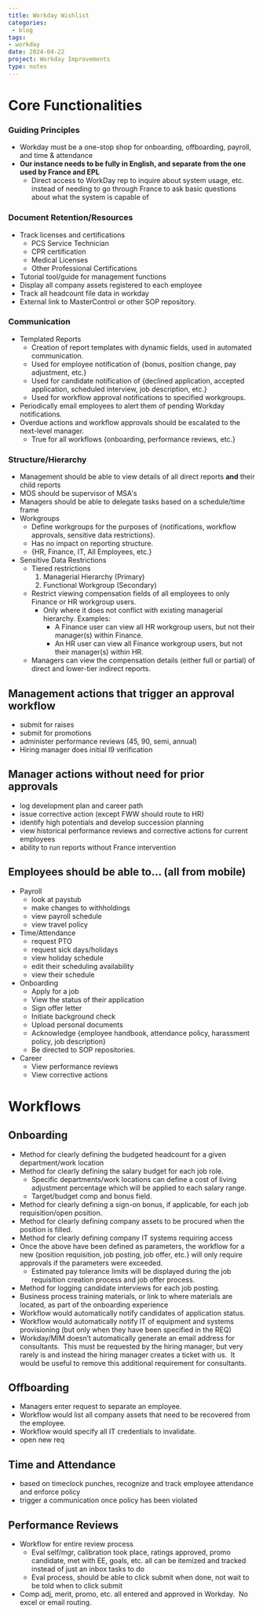 ```yaml
---
title: Workday Wishlist
categories: 
 - blog
tags: 
- workday
date: 2024-04-22
project: Workday Improvements
type: notes
---
```

# Core Functionalities
### Guiding Principles
- Workday must be a one-stop shop for onboarding, offboarding, payroll, and time & attendance
- **Our instance needs to be fully in English, and separate from the one used by France and EPL**
	- Direct access to WorkDay rep to inquire about system usage, etc. instead of needing to go through France to ask basic questions about what the system is capable of

### Document Retention/Resources
- Track licenses and certifications
	- PCS Service Technician
	- CPR certification 
	- Medical Licenses
	- Other Professional Certifications
- Tutorial tool/guide for management functions
- Display all company assets registered to each employee
- Track all headcount file data in workday
- External link to MasterControl or other SOP repository.

### Communication
- Templated Reports
	- Creation of report templates with dynamic fields, used in automated communication.
	- Used for employee notification of {bonus, position change, pay adjustment, etc.}
	- Used for candidate notification of {declined application, accepted application, scheduled interview, job description, etc.}
	- Used for workflow approval notifications to specified workgroups.
- Periodically email employees to alert them of pending Workday notifications.
- Overdue actions and workflow approvals should be escalated to the next-level manager.
	- True for all workflows {onboarding, performance reviews, etc.}

### Structure/Hierarchy
- Management should be able to view details of all direct reports **and** their child reports
- MOS should be supervisor of MSA's
- Managers should be able to delegate tasks based on a schedule/time frame
- Workgroups
	- Define workgroups for the purposes of {notifications, workflow approvals, sensitive data restrictions}.
	- Has no impact on reporting structure.
	- {HR, Finance, IT, All Employees, etc.}
- Sensitive Data Restrictions
	- Tiered restrictions
		1. Managerial Hierarchy (Primary)
		2. Functional Workgroup (Secondary)
	- Restrict viewing compensation fields of all employees to only Finance or HR workgroup users. 
		- Only where it does not conflict with existing managerial hierarchy. Examples:
			- A Finance user can view all HR workgroup users, but not their manager(s) within Finance.
			- An HR user can view all Finance workgroup users, but not their manager(s) within HR.
	- Managers can view the compensation details (either full or partial) of direct and lower-tier indirect reports.

## Management actions that trigger an approval workflow
- submit for raises
- submit for promotions
- administer performance reviews (45, 90, semi, annual)
- Hiring manager does initial I9 verification

## Manager actions without need for prior approvals
- log development plan and career path
- issue corrective action (except FWW should route to HR)
- identify high potentials and develop succession planning
- view historical performance reviews and corrective actions for current employees
- ability to run reports without France intervention

## Employees should be able to... (all from mobile)
- Payroll
	- look at paystub
	- make changes to withholdings
	- view payroll schedule
	- view travel policy
- Time/Attendance
	- request PTO
	- request sick days/holidays
	- view holiday schedule
	- edit their scheduling availability
	- view their schedule
- Onboarding
	- Apply for a job
	- View the status of their application
	- Sign offer letter
	- Initiate background check
	- Upload personal documents
	- Acknowledge {employee handbook, attendance policy, harassment policy, job description}
	- Be directed to SOP repositories.
- Career
	- View performance reviews 
	- View corrective actions


# Workflows

## Onboarding
- Method for clearly defining the budgeted headcount for a given department/work location
- Method for clearly defining the salary budget for each job role. 
	- Specific departments/work locations can define a cost of living adjustment percentage which will be applied to each salary range.
	- Target/budget comp and bonus field.
- Method for clearly defining a sign-on bonus, if applicable, for each job requisition/open position.
- Method for clearly defining company assets to be procured when the position is filled.
- Method for clearly defining company IT systems requiring access
- Once the above have been defined as parameters, the workflow for a new {position requisition, job posting, job offer, etc.} will only require approvals if the parameters were exceeded. 
	- Estimated pay tolerance limits will be displayed during the job requisition creation process and job offer process.
- Method for logging candidate interviews for each job posting.
- Business process training materials, or link to where materials are located, as part of the onboarding experience
- Workflow would automatically notify candidates of application status.
- Workflow would automatically notify IT of equipment and systems provisioning (but only when they have been specified in the REQ)
- Workday/MIM doesn’t automatically generate an email address for consultants.  This must be requested by the hiring manager, but very rarely is and instead the hiring manager creates a ticket with us.  It would be useful to remove this additional requirement for consultants.

## Offboarding
- Managers enter request to separate an employee.
- Workflow would list all company assets that need to be recovered from the employee.
- Workflow would specify all IT credentials to invalidate.
- open new req
  
## Time and Attendance
- based on timeclock punches, recognize and track employee attendance and enforce policy
- trigger a communication once policy has been violated

## Performance Reviews
- Workflow for entire review process 
	- Eval self/mgr, calibration took place, ratings approved, promo candidate, met with EE, goals, etc. all can be itemized and tracked instead of just an inbox tasks to do
	- Eval process, should be able to click submit when done, not wait to be told when to click submit
- Comp adj, merit, promo, etc. all entered and approved in Workday.  No excel or email routing.
